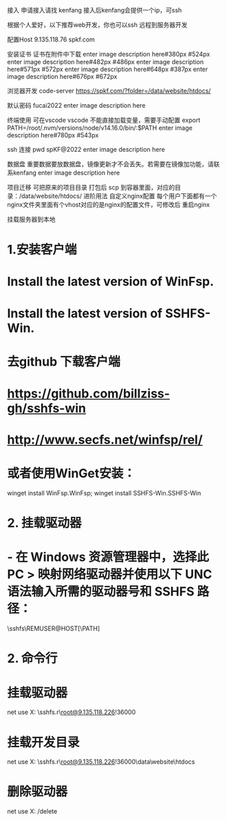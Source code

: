 接入
申请接入请找 kenfang
接入后kenfang会提供一个ip，可ssh

根据个人爱好，以下推荐web开发，你也可以ssh 远程到服务器开发

配置Host
9.135.118.76 spkf.com

安装证书
证书在附件中下载
enter image description here#380px #524px
enter image description here#482px #486px
enter image description here#571px #572px
enter image description here#648px #387px
enter image description here#676px #672px

浏览器开发 code-server
https://spkf.com/?folder=/data/website/htdocs/

默认密码 fucai2022
enter image description here

终端使用 可在vscode
vscode 不能直接加载变量，需要手动配置
export PATH=/root/.nvm/versions/node/v14.16.0/bin/:$PATH
enter image description here#780px #543px

ssh 连接
pwd spKF@2022
enter image description here

数据盘
重要数据要放数据盘，镜像更新才不会丢失。若需要在镜像加功能，请联系kenfang
enter image description here

项目迁移
可把原来的项目目录 打包后 scp 到容器里面，对应的目录：/data/website/htdocs/
进阶用法
自定义nginx配置
每个用户下面都有一个nginx文件夹里面有个vhost对应的是nginx的配置文件，可修改后 重启nginx

挂载服务器到本地
# 1.安装客户端
# Install the latest version of WinFsp.
# Install the latest version of SSHFS-Win.

# 去github 下载客户端
# https://github.com/billziss-gh/sshfs-win
# http://www.secfs.net/winfsp/rel/

# 或者使用WinGet安装：
winget install WinFsp.WinFsp; 
winget install SSHFS-Win.SSHFS-Win

# 2. 挂载驱动器
# - 在 Windows 资源管理器中，选择此 PC > 映射网络驱动器并使用以下 UNC 语法输入所需的驱动器号和 SSHFS 路径：
\\sshfs\REMUSER@HOST[\PATH]

# 2. 命令行
# 挂载驱动器
net use X: \\sshfs.r\root@9.135.118.226!36000

# 挂载开发目录
net use X: \\sshfs.r\root@9.135.118.226!36000\data\website\htdocs

# 删除驱动器
net use X: /delete
